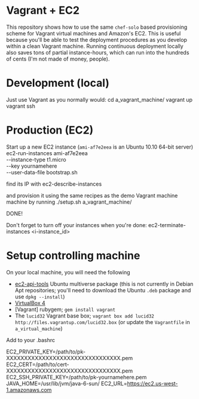 Vagrant + EC2
=============
This repository shows how to use the same `chef-solo` based provisioning scheme for Vagrant virtual machines and Amazon's EC2.
This is useful because you'll be able to test the deployment procedures as you develop within a clean Vagrant machine.
Running continuous deployment locally also saves tons of partial instance-hours, which can run into the hundreds of cents (I'm not made of money, people).


Development (local)
===================
Just use Vagrant as you normally would:
  cd a_vagrant_machine/
  vagrant up
  vagrant ssh


Production (EC2)
================
Start up a new EC2 instance (`ami-af7e2eea` is an Ubuntu 10.10 64-bit server)
  ec2-run-instances ami-af7e2eea                 \
    --instance-type t1.micro                     \
    --key yournamehere                           \
    --user-data-file bootstrap.sh

find its IP with
  ec2-describe-instances

and provision it using the same recipes as the demo Vagrant machine machine by running
  ./setup.sh <ip address> a_vagrant_machine/

DONE!

Don't forget to turn off your instances when you're done:
  ec2-terminate-instances <i-instance_id>


Setup controlling machine
=========================
On your local machine, you will need the following

+ [ec2-api-tools](http://packages.ubuntu.com/maverick/ec2-api-tools) Ubuntu multiverse package (this is not currently in Debian Apt repositories; you'll need to download the Ubuntu `.deb` package  and use `dpkg --install`)
+ [VirtualBox 4](http://www.virtualbox.org/wiki/Downloads)
+ [Vagrant] rubygem; `gem install vagrant`
+ The `lucid32` Vagrant base box; `vagrant box add lucid32 http://files.vagrantup.com/lucid32.box` (or update the `Vagrantfile` in `a_virtual_machine`)

Add to your .bashrc

  EC2_PRIVATE_KEY=/path/to/pk-XXXXXXXXXXXXXXXXXXXXXXXXXXXXXXXX.pem
  EC2_CERT=/path/to/cert-XXXXXXXXXXXXXXXXXXXXXXXXXXXXXXXX.pem
  EC2_SSH_PRIVATE_KEY=/path/to/pk-yournamehere.pem
  JAVA_HOME=/usr/lib/jvm/java-6-sun/
  EC2_URL=https://ec2.us-west-1.amazonaws.com
